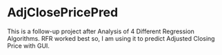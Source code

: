 # AdjClosePricePred
This is a follow-up project after Analysis of 4 Different Regression Algorithms. RFR worked best so, I am using it to predict Adjusted Closing Price with GUI.
